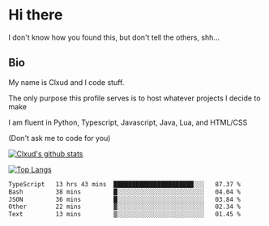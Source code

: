 

# Hi there
I don't know how you found this, but don't tell the others, shh...

## Bio
My name is Clxud and I code stuff.

The only purpose this profile serves is to host whatever projects I decide to make

I am fluent in Python, Typescript, Javascript, Java, Lua, and HTML/CSS



(Don't ask me to code for you)

[![Clxud's github stats](https://github-readme-stats.vercel.app/api?username=cloudwithax&count_private=true&theme=dark&show_icons=true)](https://github.com/anuraghazra/github-readme-stats) 

[![Top Langs](https://github-readme-stats.vercel.app/api/top-langs/?username=cloudwithax&theme=dark)](https://github.com/anuraghazra/github-readme-stats)

<!--START_SECTION:waka-->

```txt
TypeScript   13 hrs 43 mins  ██████████████████████░░░   87.37 %
Bash         38 mins         █░░░░░░░░░░░░░░░░░░░░░░░░   04.04 %
JSON         36 mins         █░░░░░░░░░░░░░░░░░░░░░░░░   03.84 %
Other        22 mins         ▓░░░░░░░░░░░░░░░░░░░░░░░░   02.34 %
Text         13 mins         ▒░░░░░░░░░░░░░░░░░░░░░░░░   01.45 %
```

<!--END_SECTION:waka-->








